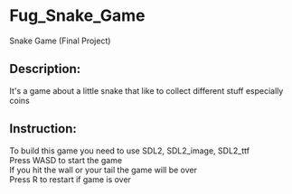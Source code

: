 # Fug_Snake_Game
Snake Game (Final Project)
## Description:
It's a game about a little snake that like to collect different stuff especially coins
## Instruction:
To build this game you need to use SDL2, SDL2_image, SDL2_ttf  
Press WASD to start the game  
If you hit the wall or your tail the game will be over  
Press R to restart if game is over
